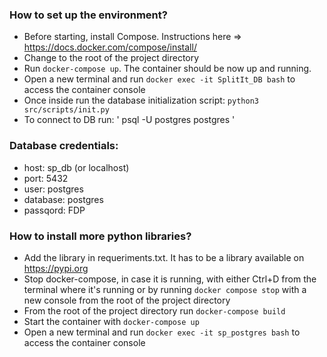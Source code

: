 ### How to set up the environment?

- Before starting, install Compose. Instructions here => https://docs.docker.com/compose/install/
- Change to the root of the project directory
- Run ```docker-compose up```. The container should be now up and running.
- Open a new terminal and run ```docker exec -it SplitIt_DB bash``` to access the container console
- Once inside run the database initialization script: ```python3 src/scripts/init.py```
- To connect to DB run: ' psql -U postgres postgres '
### Database credentials:

- host: sp_db (or localhost)
- port: 5432
- user: postgres
- database: postgres
- passqord: FDP


### How to install more python libraries?


- Add the library in requeriments.txt. It has to be a library available on https://pypi.org 
- Stop docker-compose, in case it is running, with either Ctrl+D from the terminal where it's running or by running ```docker compose stop``` with a new console from the root of the project directory
- From the root of the project directory run ```docker-compose build```
- Start the container with ```docker-compose up```
- Open a new terminal and run ```docker exec -it sp_postgres bash``` to access the container console

